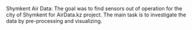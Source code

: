 Shymkent Air Data: The goal was to find sensors out of operation for the city of Shymkent for AirData.kz project. The main task is to investigate the data by pre-processing and visualizing.